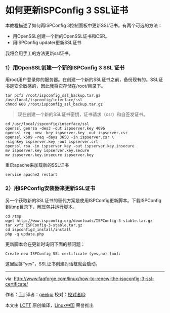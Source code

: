 如何更新ISPConfig 3 SSL证书
================================================================================
本教程描述了如何再ISPConfig 3控制面板中更新SSL证书。有两个可选的方法：

- 用OpenSSL创建一个新的OpenSSL证书和CSR。
- 用ISPConfig updater更新SSL证书

我将会用手工的方法更新ssl证书。

### 1）用OpenSSL创建一个新的ISPConfig 3 SSL 证书 ###

用root用户登录你的服务器。在创建一个新的SSL证书之前，备份现有的。SSL证书是安全敏感的，因此我将它存储在/root/目录下。

    tar pcfz /root/ispconfig_ssl_backup.tar.gz /usr/local/ispconfig/interface/ssl
    chmod 600 /root/ispconfig_ssl_backup.tar.gz

> 现在创建一个新的SSL证书密钥，证书请求（csr）和自签发证书。

    cd /usr/local/ispconfig/interface/ssl
    openssl genrsa -des3 -out ispserver.key 4096
    openssl req -new -key ispserver.key -out ispserver.csr
    openssl x509 -req -days 3650 -in ispserver.csr \
    -signkey ispserver.key -out ispserver.crt
    openssl rsa -in ispserver.key -out ispserver.key.insecure
    mv ispserver.key ispserver.key.secure
    mv ispserver.key.insecure ispserver.key

重启apache来加载新的SSL证书

    service apache2 restart

### 2）用ISPConfig安装器来更新SSL证书 ###

另一个获取新的SSL证书的替代方案是使用ISPConfig更新脚本。下载ISPConfig到/tmp目录下，解压包并运行脚本。

    cd /tmp
    wget http://www.ispconfig.org/downloads/ISPConfig-3-stable.tar.gz
    tar xvfz ISPConfig-3-stable.tar.gz
    cd ispconfig3_install/install
    php -q update.php

更新脚本会在更新时询问下面的额问题：

    Create new ISPConfig SSL certificate (yes,no) [no]:

这里回答“yes”，SSL证书创建对话框就会启动。

--------------------------------------------------------------------------------

via: http://www.faqforge.com/linux/how-to-renew-the-ispconfig-3-ssl-certificate/

作者：[Till][a]
译者：[geekpi](https://github.com/geekpi)
校对：[校对者ID](https://github.com/校对者ID)

本文由 [LCTT](https://github.com/LCTT/TranslateProject) 原创编译，[Linux中国](https://linux.cn/) 荣誉推出

[a]:http://www.faqforge.com/author/till/
